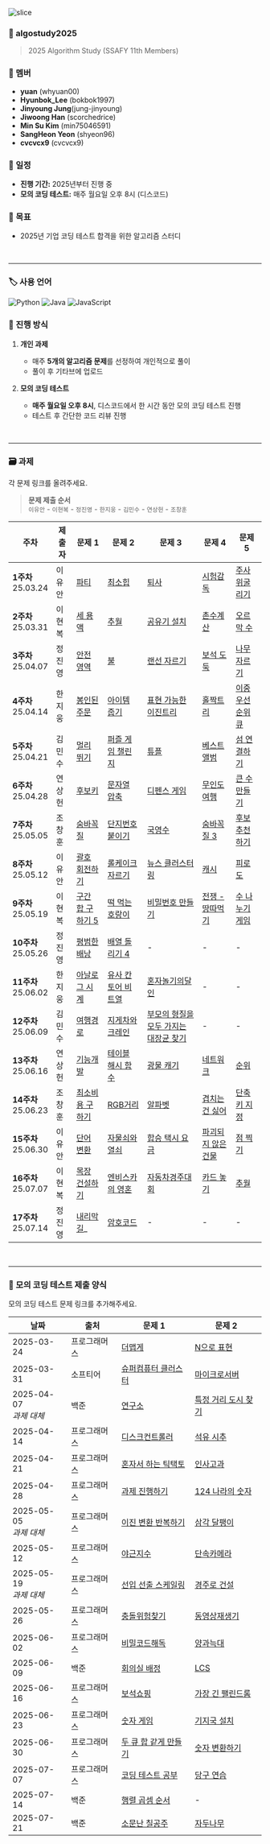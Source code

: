 ![slice](https://capsule-render.vercel.app/api?type=slice&color=gradient&customColorList=20&height=248&text=Hi%20there👋&fontAlign=70&rotate=16&fontAlignY=25&desc=algorithm%20study%20github&descAlign=66&&descAlignY=42)

### 📌 algostudy2025

> 2025 Algorithm Study (SSAFY 11th Members)

### 👥 멤버

- **yuan** (whyuan00)
- **Hyunbok_Lee** (bokbok1997)
- **Jinyoung Jung**(jung-jinyoung)
- **Jiwoong Han** (scorchedrice)
- **Min Su Kim** (min75046591)
- **SangHeon Yeon** (shyeon96)
- **cvcvcx9** (cvcvcx9)

### 📅 일정

- **진행 기간:** 2025년부터 진행 중
- **모의 코딩 테스트:** 매주 월요일 오후 8시 (디스코드)

### 🎯 목표

- 2025년 기업 코딩 테스트 합격을 위한 알고리즘 스터디

<br>
<hr>

### 🏷️ 사용 언어

![Python](https://img.shields.io/badge/Python-3776AB?style=for-the-badge&logo=python&logoColor=white)
![Java](https://img.shields.io/badge/Java-007396?style=for-the-badge&logo=openjdk&logoColor=white)
![JavaScript](https://img.shields.io/badge/JavaScript-F7DF1E?style=for-the-badge&logo=javascript&logoColor=black)

### 📌 진행 방식

1. **개인 과제**

   - 매주 **5개의 알고리즘 문제**를 선정하여 개인적으로 풀이
   - 풀이 후 기타브에 업로드

2. **모의 코딩 테스트**
   - **매주 월요일 오후 8시**, 디스코드에서 한 시간 동안 모의 코딩 테스트 진행
   - 테스트 후 간단한 코드 리뷰 진행

<br>

---

### 🗃️ 과제

각 문제 링크를 올려주세요.
> **문제 제출 순서**  
> `이유안` - `이현복` - `정진영` - `한지웅` - `김민수` - `연상헌` - `조창훈`

| 주차                     | 제출자 | 문제 1                                         | 문제 2                                                                          | 문제 3                                                                            | 문제 4                                                                       | 문제 5                                                                       |
|------------------------|-----|----------------------------------------------|-------------------------------------------------------------------------------|---------------------------------------------------------------------------------|----------------------------------------------------------------------------|----------------------------------------------------------------------------|
| **1주차** <br> 25.03.24  | 이유안 | [파티](https://www.acmicpc.net/problem/1238)   | [최소힙](https://www.acmicpc.net/problem/1927)                                   | [퇴사](https://www.acmicpc.net/problem/14501)                                     | [시험감독](https://www.acmicpc.net/problem/13458)                              | [주사위굴리기](https://www.acmicpc.net/problem/14499)                            |
| **2주차** <br> 25.03.31  | 이현복 | [세 용액](https://www.acmicpc.net/problem/2473) | [추월](https://www.acmicpc.net/problem/2002)                                    | [공유기 설치](https://www.acmicpc.net/problem/2110)                                  | [촌수계산](https://www.acmicpc.net/problem/2644)                               | [오르막 수](https://www.acmicpc.net/problem/11057)                             |
| **3주차** <br> 25.04.07  | 정진영 | [안전 영역](https://www.acmicpc.net/problem/2468) | [불](https://www.acmicpc.net/problem/5427)                                     | [랜선 자르기](https://www.acmicpc.net/problem/1654)                                  | [보석 도둑](https://www.acmicpc.net/problem/1202)                              | [나무자르기](https://www.acmicpc.net/problem/2805)                              |
| **4주차** <br> 25.04.14  | 한지웅 | [봉인된 주문](https://school.programmers.co.kr/learn/courses/30/lessons/389481) | [아이템 줍기](https://school.programmers.co.kr/learn/courses/30/lessons/87694)     | [표현 가능한 이진트리](https://school.programmers.co.kr/learn/courses/30/lessons/150367) | [홀짝트리](https://school.programmers.co.kr/learn/courses/30/lessons/388354)   | [이중우선순위큐](https://school.programmers.co.kr/learn/courses/30/lessons/42628) |
| **5주차** <br> 25.04.21  | 김민수 | [멀리 뛰기](https://school.programmers.co.kr/learn/courses/30/lessons/12914) | [퍼즐 게임 챌린지](https://school.programmers.co.kr/learn/courses/30/lessons/340212) | [튜플](https://school.programmers.co.kr/learn/courses/30/lessons/64065)           | [베스트앨범](https://school.programmers.co.kr/learn/courses/30/lessons/42579)   | [섬 연결하기](https://school.programmers.co.kr/learn/courses/30/lessons/42861)  |
| **6주차** <br> 25.04.28  | 연상헌 | [후보키](https://school.programmers.co.kr/learn/courses/30/lessons/42890) | [문자열 압축](https://school.programmers.co.kr/learn/courses/30/lessons/60057)     | [디펜스 게임](https://school.programmers.co.kr/learn/courses/30/lessons/142085)      | [무인도 여행](https://school.programmers.co.kr/learn/courses/30/lessons/154540) | [큰 수 만들기](https://school.programmers.co.kr/learn/courses/30/lessons/42883) |
| **7주차** <br> 25.05.05  | 조창훈 | [숨바꼭질](https://www.acmicpc.net/problem/1697) | [단지번호붙이기](https://www.acmicpc.net/problem/2667)                               | [국영수](https://www.acmicpc.net/problem/10825)                                    | [숨바꼭질 3](https://www.acmicpc.net/problem/13549)                            | [후보 추천하기](https://www.acmicpc.net/problem/1713)                            |
| **8주차** <br> 25.05.12  | 이유안 | [괄호 회전하기](https://school.programmers.co.kr/learn/courses/30/lessons/76502) | [롤케이크 자르기](https://school.programmers.co.kr/learn/courses/30/lessons/132265)  | [뉴스 클러스터링](https://school.programmers.co.kr/learn/courses/30/lessons/17677)     | [캐시](https://school.programmers.co.kr/learn/courses/30/lessons/17680)      | [피로도](https://school.programmers.co.kr/learn/courses/30/lessons/87946)     |
| **9주차** <br> 25.05.19  | 이현복 | [구간 합 구하기 5](https://www.acmicpc.net/problem/11660) | [떡 먹는 호랑이](https://www.acmicpc.net/problem/2502)| [비밀번호 만들기](https://www.acmicpc.net/problem/17218)| [전쟁 - 땅따먹기](https://www.acmicpc.net/problem/1270)| [수 나누기 게임](https://www.acmicpc.net/problem/27172)                          |
| **10주차** <br> 25.05.26 | 정진영 | [평범한 배낭](https://www.acmicpc.net/problem/12865) | [배열 돌리기 4](https://www.acmicpc.net/problem/17406)| - | - | -                                                                          |
| **11주차** <br> 25.06.02 | 한지웅 | [아날로그 시계](https://school.programmers.co.kr/learn/courses/30/lessons/250135) | [유사 칸토어 비트열](https://school.programmers.co.kr/learn/courses/30/lessons/148652)| [혼자놀기의달인](https://school.programmers.co.kr/learn/courses/30/lessons/131130) | - | -                                                                          |
| **12주차** <br> 25.06.09 | 김민수 | [여행경로](https://school.programmers.co.kr/learn/courses/30/lessons/43164) | [지게차와 크레인](https://school.programmers.co.kr/learn/courses/30/lessons/388353)| [부모의 형질을 모두 가지는 대장균 찾기](https://school.programmers.co.kr/learn/courses/30/lessons/301647) | - | -                                                                          |
| **13주차** <br> 25.06.16 | 연상헌 | [기능개발](https://school.programmers.co.kr/learn/courses/30/lessons/42586) | [테이블 해시 함수](https://school.programmers.co.kr/learn/courses/30/lessons/147354)| [광물 캐기](https://school.programmers.co.kr/learn/courses/30/lessons/172927) | [네트워크](https://school.programmers.co.kr/learn/courses/30/lessons/43162) | [순위](https://school.programmers.co.kr/learn/courses/30/lessons/49191)      |
| **14주차** <br> 25.06.23 | 조창훈 | [최소비용 구하기](https://www.acmicpc.net/problem/1916) | [RGB거리](https://www.acmicpc.net/problem/1149)| [알파벳](https://www.acmicpc.net/problem/1987) | [겹치는 건 싫어](https://www.acmicpc.net/problem/20922) | [단축키 지정](https://www.acmicpc.net/problem/1283)                             |
| **15주차** <br> 25.06.30 | 이유안 | [단어 변환](https://school.programmers.co.kr/learn/courses/30/lessons/43163) | [자물쇠와 열쇠](https://school.programmers.co.kr/learn/courses/30/lessons/60059)| [합승 택시 요금](https://school.programmers.co.kr/learn/courses/30/lessons/72413) | [파괴되지 않은 건물](https://school.programmers.co.kr/learn/courses/30/lessons/92344) | [점 찍기](https://school.programmers.co.kr/learn/courses/30/lessons/140107)   |
| **16주차** <br> 25.07.07 | 이현복 | [목장 건설하기](https://www.acmicpc.net/problem/14925) | [엔비스카의 영혼](https://www.acmicpc.net/problem/16568)| [자동차경주대회](https://www.acmicpc.net/problem/2651) | [카드 놓기](https://www.acmicpc.net/problem/18115) | [추월](https://www.acmicpc.net/problem/2002)                                 |
| **17주차** <br> 25.07.14 | 정진영 | [내리막길](https://www.acmicpc.net/problem/1520)_ | [암호코드](https://www.acmicpc.net/problem/2011)|- | - | -|


<br>


---

### 📝 모의 코딩 테스트 제출 양식

모의 코딩 테스트 문제 링크를 추가해주세요.

| 날짜                      | 출처     | 문제 1    | 문제 2                                                                                       |
|-------------------------|--------| --------- |--------------------------------------------------------------------------------------------|
| 2025-03-24              | 프로그래머스 | [더맵게](https://school.programmers.co.kr/learn/courses/30/lessons/42626) | [N으로 표현](https://school.programmers.co.kr/learn/courses/30/lessons/42895)                  |
| 2025-03-31              | 소프티어   | [슈퍼컴퓨터 클러스터](https://softeer.ai/practice/6252) | [마이크로서버](https://softeer.ai/practice/6264)                                                 |
| 2025-04-07 <br> *과제 대체* | 백준  | [연구소](https://www.acmicpc.net/problem/14502) | [특정 거리 도시 찾기](https://www.acmicpc.net/problem/18352)                                       |
| 2025-04-14              | 프로그래머스  | [디스크컨트롤러](https://school.programmers.co.kr/learn/courses/30/lessons/42627) | [석유 시추](https://school.programmers.co.kr/learn/courses/30/lessons/250136)                  |
| 2025-04-21              | 프로그래머스  | [혼자서 하는 틱택토](https://school.programmers.co.kr/learn/courses/30/lessons/160585) | [인사고과](https://school.programmers.co.kr/learn/courses/30/lessons/152995)                   |
| 2025-04-28              | 프로그래머스  | [과제 진행하기](https://school.programmers.co.kr/learn/courses/30/lessons/176962) | [124 나라의 숫자](https://school.programmers.co.kr/learn/courses/30/lessons/12899)              |
| 2025-05-05 <br> *과제 대체* | 프로그래머스  | [이진 변환 반복하기](https://school.programmers.co.kr/learn/courses/30/lessons/70129) | [삼각 달팽이](https://school.programmers.co.kr/learn/courses/30/lessons/68645)                  |
| 2025-05-12              | 프로그래머스  | [야근지수](https://school.programmers.co.kr/learn/courses/30/lessons/12927) | [단속카메라](https://school.programmers.co.kr/learn/courses/30/lessons/42884)                   |
| 2025-05-19 <br> *과제 대체* | 프로그래머스  | [선입 선출 스케일링](https://school.programmers.co.kr/learn/courses/30/lessons/12920)| [경주로 건설](https://school.programmers.co.kr/learn/courses/30/lessons/67259?language=python3) |
| 2025-05-26              | 프로그래머스  | [충돌위험찾기](https://school.programmers.co.kr/learn/courses/30/lessons/340211) | [동영상재생기](https://school.programmers.co.kr/learn/courses/30/lessons/340213)                 |
| 2025-06-02              | 프로그래머스  | [비밀코드해독](https://school.programmers.co.kr/learn/courses/30/lessons/388352) | [양과늑대](https://school.programmers.co.kr/learn/courses/30/lessons/92343)                    |
| 2025-06-09              | 백준  | [회의실 배정](https://www.acmicpc.net/problem/1931) | [LCS](https://www.acmicpc.net/problem/9251)                                                |
| 2025-06-16              | 프로그래머스  | [보석쇼핑](https://school.programmers.co.kr/learn/courses/30/lessons/67258) | [가장 긴 팰린드롬](https://school.programmers.co.kr/learn/courses/30/lessons/12904)               |
| 2025-06-23              | 프로그래머스  | [숫자 게임](https://school.programmers.co.kr/learn/courses/30/lessons/12987) | [기지국 설치](https://school.programmers.co.kr/learn/courses/30/lessons/12979)                  |
| 2025-06-30              | 프로그래머스  | [두 큐 합 같게 만들기](https://school.programmers.co.kr/learn/courses/30/lessons/118667) | [숫자 변환하기](https://school.programmers.co.kr/learn/courses/30/lessons/154538)                |
| 2025-07-07              | 프로그래머스  | [코딩 테스트 공부](https://school.programmers.co.kr/learn/courses/30/lessons/118668) | [당구 연습](https://school.programmers.co.kr/learn/courses/30/lessons/169198)                                                                                  |
| 2025-07-14              | 백준  | [행렬 곱셈 순서](https://www.acmicpc.net/problem/11049) | -  |
| 2025-07-21              | 백준  | [소문난 칠공주](https://www.acmicpc.net/problem/1941) | [자두나무](https://www.acmicpc.net/problem/2240)  |

<br>
